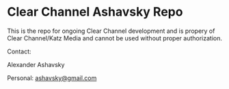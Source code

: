 Clear Channel Ashavsky Repo
===================

This is the repo for ongoing Clear Channel development and is propery of Clear Channel/Katz Media and cannot be used without proper authorization. 

Contact: 

Alexander Ashavsky

Personal: ashavsky@gmail.com
